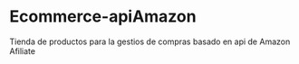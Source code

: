 # Ecommerce-apiAmazon
Tienda de productos para la gestios de compras basado en api de Amazon Afiliate
